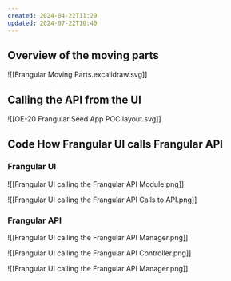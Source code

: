 ```yaml
---
created: 2024-04-22T11:29
updated: 2024-07-22T10:40
---
```

## Overview of the moving parts

![[Frangular Moving Parts.excalidraw.svg]]

## Calling the API from the UI

![[OE-20 Frangular Seed App POC layout.svg]]

## Code How Frangular UI calls Frangular API

### Frangular UI

![[Frangular UI calling the Frangular API Module.png]]

![[Frangular UI calling the Frangular API Calls to API.png]]



### Frangular API

![[Frangular UI calling the Frangular API Manager.png]]

![[Frangular UI calling the Frangular API Controller.png]]

![[Frangular UI calling the Frangular API Manager.png]]

